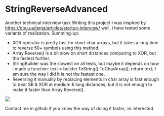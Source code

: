 # StringReverseAdvanced
Another technical interview task
Writing this project i was inspired by https://dou.ua/lenta/articles/startup-interview/
well, i have tested some variants of realization. Summing-up:
- XOR operator is pretty fast for short char arrays, but it takes a long time to reverse 50+ symbols using this method.
- Array.Reverse() is a bit slow on short distances comparing to XOR, but the fastest further.
- StringBuilder was the slowest on all tests, but maybe it depends on how i made a function:
 text = builder.ToString().ToCharArray();
            return text;
I am sure the way i did it is not the fastest one.
- Reversing it manually by replacing elements in char array is fast enough to beat SB & XOR at medium & long distances, but it is not enough to make it faster than Array.Reverse().

<img src = "https://pp.vk.me/c638624/v638624859/9aa9/V157mEWTpyE.jpg"/>
            
Contact me in github if you know the way of doing it faster, im interested.
